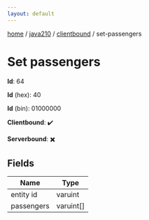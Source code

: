 ```yaml
---
layout: default
---
```


[home](/)  /  [java210](/protocol/java210)  /  [clientbound](/protocol/java210/clientbound)  /  set-passengers

# Set passengers

**Id**: 64

**Id** (hex): 40

**Id** (bin): 01000000

**Clientbound**: ✔️

**Serverbound**: ✖️

## Fields

Name | Type
---|---
entity id | varuint
passengers | varuint[]


